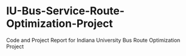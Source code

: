# IU-Bus-Service-Route-Optimization-Project
Code and Project Report for Indiana University Bus Route Optimization Project 
